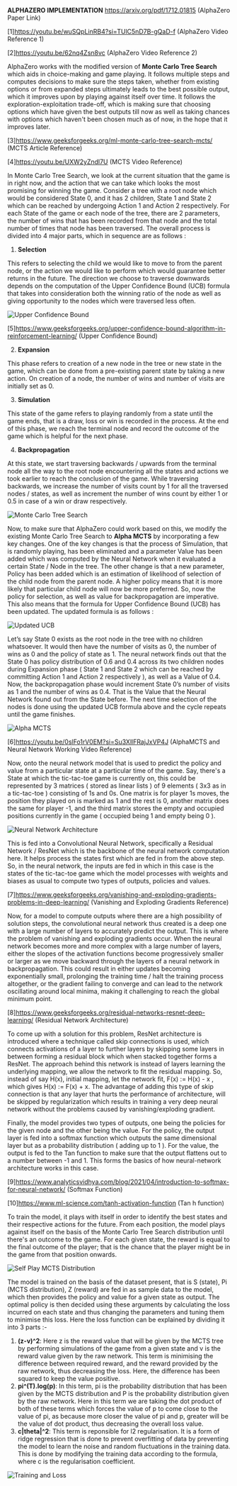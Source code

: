 **ALPHAZERO IMPLEMENTATION** https://arxiv.org/pdf/1712.01815 (AlphaZero Paper Link)

[1]https://youtu.be/wuSQpLinRB4?si=TUlC5nD7B-gQaD-f (AlphaZero Video Reference 1)

[2]https://youtu.be/62nq4Zsn8vc (AlphaZero Video Reference 2)

AlphaZero works with the modified version of **Monte Carlo Tree Search** which aids in choice-making and game playing. It follows multiple steps and computes decisions to make sure the steps taken, whether from existing options or from expanded steps ultimately leads to the best possible output, which it improves upon by playing against itself over time. It follows the exploration-exploitation trade-off, which is making sure that choosing options which have given the best outputs till now as well as taking chances with options which haven't been chosen much as of now, in the hope that it improves later.

[3]https://www.geeksforgeeks.org/ml-monte-carlo-tree-search-mcts/ (MCTS Article Reference)

[4]https://youtu.be/UXW2yZndl7U (MCTS Video Reference)

In Monte Carlo Tree Search, we look at the current situation that the game is in right now, and the action that we can take which looks the most promising for winning the game. Consider a tree with a root node which would be considered State 0, and it has 2 children, State 1 and State 2 which can be reached by undergoing Action 1 and Action 2 respectively. For each State of the game or each node of the tree, there are 2 parameters, the number of wins that has been recorded from that node and the total number of times that node has been traversed. The overall process is divided into 4 major parts, which in sequence are as follows :

1. **Selection**

This refers to selecting the child we would like to move to from the parent node, or the action we would like to perform which would guarantee better returns in the future. The direction we choose to traverse downwards depends on the computation of the Upper Confidence Bound (UCB) formula that takes into consideration both the winning ratio of the node as well as giving opportunity to the nodes which were traversed less often. 

![Upper Confidence Bound](https://github.com/VoHunMain/Creativity_CoSY_Lab/blob/main/readme_images2/WhatsApp%20Image%202024-08-31%20at%2013.52.31.jpeg?raw=true)

[5]https://www.geeksforgeeks.org/upper-confidence-bound-algorithm-in-reinforcement-learning/ (Upper Confidence Bound)

2. **Expansion**

This phase refers to creation of a new node in the tree or new state in the game, which can be done from a pre-existing parent state by taking a new action. On creation of a node, the number of wins and number of visits are initially set as 0.

3. **Simulation**

This state of the game refers to playing randomly from a state until the game ends, that is a draw, loss or win is recorded in the process. At the end of this phase, we reach the terminal node and record the outcome of the game which is helpful for the next phase.

4. **Backpropagation**

At this state, we start traversing backwards / upwards from the terminal node all the way to the root node encountering all the states and actions we took earlier to reach the conclusion of the game. While traversing backwards, we increase the number of visits count by 1 for all the traversed nodes / states, as well as increment the number of wins count by either 1 or 0.5 in case of a win or draw respectively.

![Monte Carlo Tree Search](https://github.com/VoHunMain/Creativity_CoSY_Lab/blob/main/readme_images2/WhatsApp%20Image%202024-08-31%20at%2013.52.32.jpeg?raw=true)

Now, to make sure that AlphaZero could work based on this, we modify the existing Monte Carlo Tree Search to **Alpha MCTS** by incorporating a few key changes. One of the key changes is that the process of Simulation, that is randomly playing, has been eliminated and a parameter Value has been added which was computed by the Neural Network when it evaluated a certain State / Node in the tree. The other change is that a new parameter, Policy has been added which is an estimation of likelihood of selection of the child node from the parent node. A higher policy means that it is more likely that particular child node will now be more preferred. So, now the policy for selection, as well as value for backpropagation are imperative. This also means that the formula for Upper Confidence Bound (UCB) has been updated. The updated formula is as follows :

![Updated UCB](https://github.com/VoHunMain/Creativity_CoSY_Lab/blob/main/readme_images2/WhatsApp%20Image%202024-08-31%20at%2013.52.32%20(1).jpeg?raw=true)

Let’s say State 0 exists as the root node in the tree with no children whatsoever. It would then have the number of visits as 0, the number of wins as 0 and the policy of state as 1. The neural network finds out that the State 0 has policy distribution of 0.6 and 0.4 across its two children nodes during Expansion phase ( State 1 and State 2 which can be reached by committing Action 1 and Action 2 respectively ), as well as a Value of 0.4. Now, the backpropagation phase would increment State 0’s number of visits as 1 and the number of wins as 0.4. That is the Value that the Neural Network found out from the State before. The next time selection of the nodes is done using the updated UCB formula above and the cycle repeats until the game finishes.

![Alpha MCTS](https://github.com/VoHunMain/Creativity_CoSY_Lab/blob/main/readme_images2/WhatsApp%20Image%202024-08-31%20at%2013.52.30%20(2).jpeg?raw=true)

[6]https://youtu.be/0slFo1rV0EM?si=Su3XllFRajJxVP4J (AlphaMCTS and Neural Network Working Video Reference)

Now, onto the neural network model that is used to predict the policy and value from a particular state at a particular time of the game. Say, there's a State at which the tic-tac-toe game is currently on, this could be represented by 3 matrices ( stored as linear lists ) of 9 elements ( 3x3 as in a tic-tac-toe ) consisting of 1s and 0s. One matrix is for player 1s moves, the position they played on is marked as 1 and the rest is 0, another matrix does the same for player -1, and the third matrix stores the empty and occupied positions currently in the game ( occupied being 1 and empty being 0 ). 

![Neural Network Architecture](https://github.com/VoHunMain/Creativity_CoSY_Lab/blob/main/readme_images2/PHOTO-2024-09-06-14-53-53.jpg?raw=true)

This is fed into a Convolutional Neural Network, specifically a Residual Network / ResNet which is the backbone of the neural network computation here. It helps process the states first which are fed in from the above step. So, in the neural network, the inputs are fed in which in this case is the states of the tic-tac-toe game which the model processes with weights and biases as usual to compute two types of outputs, policies and values. 

[7]https://www.geeksforgeeks.org/vanishing-and-exploding-gradients-problems-in-deep-learning/ (Vanishing and Exploding Gradients Reference)

Now, for a model to compute outputs where there are a high possibility of solution steps, the convolutional neural network thus created is a deep one with a large number of layers to accurately predict the output. This is where the problem of vanishing and exploding gradients occur. When the neural network becomes more and more complex with a large number of layers, either the slopes of the activation functions become progressively smaller or larger as we move backward through the layers of a neural network in backpropagation. This could result in either updates becoming exponentially small, prolonging the training time / halt the training process altogether, or the gradient failing to converge and can lead to the network oscillating around local minima, making it challenging to reach the global minimum point.

[8]https://www.geeksforgeeks.org/residual-networks-resnet-deep-learning/ (Residual Network Architecture)

To come up with a solution for this problem, ResNet architecture is introduced where a technique called skip connections is used, which connects activations of a layer to further layers by skipping some layers in between forming a residual block which when stacked together forms a ResNet. The approach behind this network is instead of layers learning the underlying mapping, we allow the network to fit the residual mapping. So, instead of say H(x), initial mapping, let the network fit, F(x) := H(x) - x , which gives H(x) := F(x) + x.
The advantage of adding this type of skip connection is that any layer that hurts the performance of architecture, will be skipped by regularization which results in training a very deep neural network without the problems caused by vanishing/exploding gradient. 

Finally, the model provides two types of outputs, one being the policies for the given node and the other being the value. For the policy, the output layer is fed into a softmax function which outputs the same dimensional layer but as a probability distribution ( adding up to 1 ). For the value, the output is fed to the Tan function to make sure that the output flattens out to a number between -1 and 1. This forms the basics of how neural-network architecture works in this case.

[9]https://www.analyticsvidhya.com/blog/2021/04/introduction-to-softmax-for-neural-network/ (Softmax Function)

[10]https://www.ml-science.com/tanh-activation-function (Tan h function)

To train the model, it plays with itself in order to identify the best states and their respective actions for the future. From each position, the model plays against itself on the basis of the Monte Carlo Tree Search distribution until there's an outcome to the game. For each given state, the reward is equal to the final outcome of the player; that is the chance that the player might be in the game from that position onwards.

![Self Play MCTS Distribution](https://github.com/VoHunMain/Creativity_CoSY_Lab/blob/main/readme_images2/WhatsApp%20Image%202024-08-31%20at%2013.52.30%20(1).jpeg?raw=true)

The model is trained on the basis of the dataset present, that is S (state), Pi (MCTS distribution), Z (reward) are fed in as sample data to the model, which then provides the policy and value for a given state as output. The optimal policy is then decided using these arguments by calculating the loss incurred on each state and thus changing the parameters and tuning them to minimise this loss. Here the loss function can be explained by dividing it into 3 parts :-
1. **(z-v)^2**: Here z is the reward value that will be given by the MCTS tree by performing simulations of the game from a given state and v is the reward value given by the raw network. This term is minimising the difference between required reward, and the reward provided by the raw network, thus decreasing the loss. Here, the difference has been squared to keep the value positive.
2. **pi^(T).log(p)**: In this term, pi is the probability distribution that has been given by the MCTS distribution and P is the probability distribution given by the raw network. Here in this term we are taking the dot product of both of these terms which forces the value of p to come close to the value of pi, as because more closer the value of pi and p, greater will be the value of dot product, thus decreasing the overall loss value.
3. **c|theta|^2**: This term is reponsible for l2 regularisation. It is a form of ridge regression that is done to prevent overfitting of data by preventing the model to learn the noise and random fluctuations in the training data. This is done by modifying the training data according to the formula, where c is the regularisation coefficient.

![Training and Loss](https://github.com/VoHunMain/Creativity_CoSY_Lab/blob/main/readme_images2/WhatsApp%20Image%202024-08-31%20at%2013.52.30.jpeg?raw=true)
